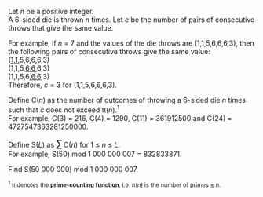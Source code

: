 <p>Let <var>n</var> be a positive integer.<br />
A 6-sided die is thrown <var>n</var> times. Let <var>c</var> be the number of pairs of consecutive throws that give the same value.</p>

<p>For example, if <var>n</var> = 7 and the values of the die throws are (1,1,5,6,6,6,3), then the following pairs of consecutive throws give the same value:<br />
(<u>1,1</u>,5,6,6,6,3)<br />
(1,1,5,<u>6,6</u>,6,3)<br />
(1,1,5,6,<u>6,6</u>,3)<br />
Therefore, <var>c</var> = 3 for (1,1,5,6,6,6,3).</p>

<p>Define C(<var>n</var>) as the number of outcomes of throwing a 6-sided die <var>n</var> times such that <var>c</var> does not exceed π(<var>n</var>).<sup>1</sup><br />
For example, C(3) = 216, C(4) = 1290, C(11) = 361912500 and C(24) = 4727547363281250000.</p>

<p>Define S(<var>L</var>) as <span style="font-size:larger;"><span style="font-size:larger;">∑</span></span> C(<var>n</var>) for 1 ≤ <var>n</var> ≤ <var>L</var>.<br />
For example, S(50) mod 1 000 000 007 = 832833871.</p>

<p>Find S(50 000 000) mod 1 000 000 007.</p>

<p> <span style="font-size:smaller;"><sup>1</sup> π denotes the <b>prime-counting function</b>, i.e. π(<var>n</var>) is the number of primes ≤ <var>n</var>.</span></p>
